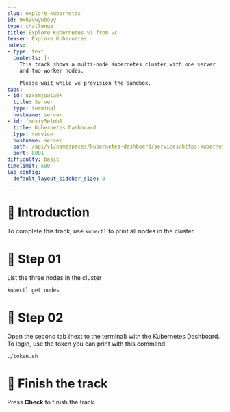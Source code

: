 ```yaml
---
slug: explore-kubernetes
id: 9xh9vwywboyy
type: challenge
title: Explore Kubernetes v1 from vc
teaser: Explore Kubernetes
notes:
- type: text
  contents: |-
    This track shows a multi-node Kubernetes cluster with one server
    and two worker nodes.

    Please wait while we provision the sandbox.
tabs:
- id: uzx8mjowla0k
  title: Server
  type: terminal
  hostname: server
- id: fmoxiy5e1mb1
  title: Kubernetes Dashboard
  type: service
  hostname: server
  path: /api/v1/namespaces/kubernetes-dashboard/services/https:kubernetes-dashboard:/proxy/#!/
  port: 8001
difficulty: basic
timelimit: 500
lab_config:
  default_layout_sidebar_size: 0
---
```


# 👋 Introduction

To complete this track, use `kubectl` to
print all nodes in the cluster.

# 📄 Step 01

List the three nodes in the cluster

```
kubectl get nodes
```

# 🧩 Step 02

Open the second tab (next to the terminal) with the Kubernetes Dashboard. To login, use the token you can print with this command:

```
./token.sh
```

# 🏁 Finish the track

Press **Check** to finish the track.
